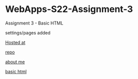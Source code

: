 # WebApps-S22-Assignment-3
Assignment 3 - Basic HTML

settings/pages added


[Hosted at](https://github.com/44-563-Web-Apps-S22/webapps-s22-assignment-3-manikanta-nwms/settings/pages)

[repo](https://github.com/44-563-Web-Apps-S22/webapps-s22-assignment-3-manikanta-nwms)

[about me](C:\Users\S546827\Documents\webapps-repos\webapps-s22-assignment-3-manikanta-nwms\aboutme.html)

[basic html](https://44-563-web-apps-s22.github.io/webapps-s22-assignment-3-manikanta-nwms/)
